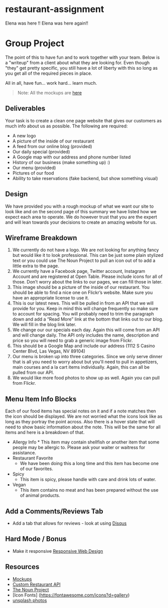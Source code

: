 # restaurant-assignment

Elena was here !!
Elena was here again!!
# Group Project

The point of this to have fun and to work together with your team. Below is a "writeup" from a client about what they are looking for. Even though "they" get pretty specific, you still have a lot of liberty with this so long as you get all of the required pieces in place.

All in all, have fun... work hard... learn much.

> Note: All the mockups are [here](mockupRestaurant.jpg)

## Deliverables

Your task is to create a clean one page website that gives our customers as much info about us as possible. The following are required:

- A new logo
- A picture of the inside of our restaurant
- A feed from our online blog (provided)
- Our daily special (provided)
- A Google map with our address and phone number listed
- History of our business (make something up) :)
- Our menu (provided)
- Pictures of our food
- Ability to take reservations (fake backend, but show something visual)

## Design

We have provided you with a rough mockup of what we want our site to look like and on the second page of this summary we have listed how we expect each area to operate. We do however trust that you are the expert and will lean towards your decisions to create an amazing website for us.

## Wireframe Breakdown

1. We currently do not have a logo. We are not looking for anything fancy but would like it to look professional. This can be just some plain stylized text or you could use The Noun Project to pull an icon out of to add a little extra to the page.
2. We currently have a Facebook page, Twitter account, Instagram Account and are registered at Open Table. Please include icons for all of those. Don’t worry about the links to our pages, we can fill those in later.
3. This image should be a picture of the inside of our restaurant. You should be able to find a nice one on Flickr’s website. Make sure you have an appropriate license to use it.
4. This is our latest news. This will be pulled in from an API that we will provide for you. Keep in mind this will change frequently so make sure to account for spacing. You will probably need to trim the paragraph down and add a “Read More” link at the bottom that links out to our blog. We will fill in the blog link later.
5. We change our our specials each day. Again this will come from an API and will change daily. The API only includes the name, description and price so you will need to grab a generic image from Flickr.
6. This should be a Google Map and include our address (1112 S Casino Center Blvd, Las Vegas, NV 89104)
7. Our menu is broken up into three categories. Since we only serve dinner that is all you need to worry about but you'll need to pull in appetizers, main courses and a la cart items individually. Again, this can all be pulled from our API.
8. We would like more food photos to show up as well. Again you can pull from Flickr.

## Menu Item Info Blocks

Each of our food items has special notes on it and if a note matches then the icon should be displayed. We are not worried what the icons look like as long as they portray the point across. Also there is a hover state that will need to show basic information about the note. This will be the same for all items and here is a breakdown of that.

- Allergy Info \* This item may contain shellfish or another item that some people may be allergic to.
  Please ask your waiter or waitress for assistance.
- Restaurant Favorite
  - We have been doing this a long time and this item has become one of our favorites.
- Spicy
  - This item is spicy, please handle with care and drink lots of water.
- Vegan
  - This item contains no meat and has been prepared without the use of animal products.

## Add a Comments/Reviews Tab

- Add a tab that allows for reviews - look at using [Disqus](https://disqus.com/)

## Hard Mode / Bonus

- Make it responsive
  [Responsive Web Design](http://alistapart.com/article/responsive-web-design)

## Resources

- [Mockups](http://pc-restaurant.surge.sh/)
- [Custom Restaurant API](https://obscure-tundra-54269.herokuapp.com/)
- [The Noun Project](http://thenounproject.com/)
- [Icon Fonts] (https://fontawesome.com/icons?d=gallery)
- [unsplash photos](https://unsplash.com/)
